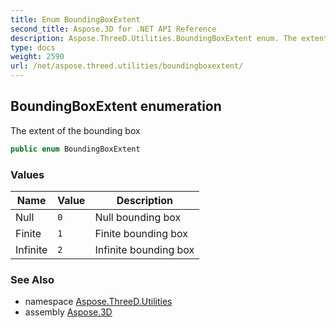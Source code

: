 ```yaml
---
title: Enum BoundingBoxExtent
second_title: Aspose.3D for .NET API Reference
description: Aspose.ThreeD.Utilities.BoundingBoxExtent enum. The extent of the bounding box
type: docs
weight: 2590
url: /net/aspose.threed.utilities/boundingboxextent/
---
```

## BoundingBoxExtent enumeration

The extent of the bounding box

```csharp
public enum BoundingBoxExtent
```

### Values

| Name | Value | Description |
| --- | --- | --- |
| Null | `0` | Null bounding box |
| Finite | `1` | Finite bounding box |
| Infinite | `2` | Infinite bounding box |

### See Also

* namespace [Aspose.ThreeD.Utilities](../../aspose.threed.utilities/)
* assembly [Aspose.3D](../../)


